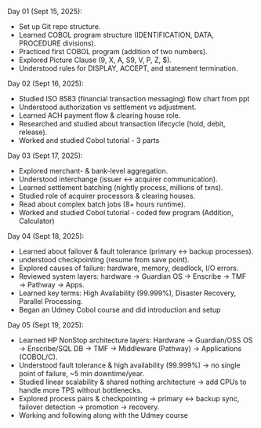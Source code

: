 Day 01 (Sept 15, 2025):
- Set up Git repo structure.
- Learned COBOL program structure (IDENTIFICATION, DATA, PROCEDURE divisions).
- Practiced first COBOL program (addition of two numbers).
- Explored Picture Clause (9, X, A, S9, V, P, Z, $).
- Understood rules for DISPLAY, ACCEPT, and statement termination.

Day 02 (Sept 16, 2025):
- Studied ISO 8583 (financial transaction messaging) flow chart from ppt
- Understood authorization vs settlement vs adjustment.
- Learned ACH payment flow & clearing house role.
- Researched and studied about transaction lifecycle (hold, debit, release).
- Worked and studied Cobol tutorial - 3 parts 

Day 03 (Sept 17, 2025):
- Explored merchant- & bank-level aggregation.
- Understood interchange (issuer ↔ acquirer communication).
- Learned settlement batching (nightly process, millions of txns).
- Studied role of acquirer processors & clearing houses.
- Read about complex batch jobs (8+ hours runtime).
- Worked and studied Cobol tutorial - coded few program (Addition, Calculator)

Day 04 (Sept 18, 2025):
- Learned about failover & fault tolerance (primary ↔ backup processes).
- understood checkpointing (resume from save point).
- Explored causes of failure: hardware, memory, deadlock, I/O errors.
- Reviewed system layers: hardware → Guardian OS → Enscribe → TMF → Pathway → Apps.
- Learned key terms: High Availability (99.999%), Disaster Recovery, Parallel Processing.
- Began an Udmey Cobol course and did introduction and setup

Day 05 (Sept 19, 2025):
- Learned HP NonStop architecture layers: Hardware → Guardian/OSS OS → Enscribe/SQL DB → TMF → Middleware (Pathway) → Applications (COBOL/C).
- Understood fault tolerance & high availability (99.999%) → no single point of failure, ~5 min downtime/year.
- Studied linear scalability & shared nothing architecture → add CPUs to handle more TPS without bottlenecks.
- Explored process pairs & checkpointing → primary ↔ backup sync, failover detection → promotion → recovery.
- Working and following along with the Udmey course